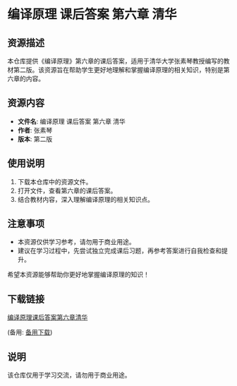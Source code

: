 # 编译原理 课后答案 第六章 清华

## 资源描述

本仓库提供《编译原理》第六章的课后答案，适用于清华大学张素琴教授编写的教材第二版。该资源旨在帮助学生更好地理解和掌握编译原理的相关知识，特别是第六章的内容。

## 资源内容

- **文件名**: 编译原理 课后答案 第六章 清华
- **作者**: 张素琴
- **版本**: 第二版

## 使用说明

1. 下载本仓库中的资源文件。
2. 打开文件，查看第六章的课后答案。
3. 结合教材内容，深入理解编译原理的相关知识点。

## 注意事项

- 本资源仅供学习参考，请勿用于商业用途。
- 建议在学习过程中，先尝试独立完成课后习题，再参考答案进行自我检查和提升。

希望本资源能够帮助你更好地掌握编译原理的知识！

## 下载链接
[编译原理课后答案第六章清华](https://pan.quark.cn/s/801e8bb56ba5) 

(备用: [备用下载](https://pan.baidu.com/s/1Yn3jFNjUdZPAJwKbbZ-xUg?pwd=1234))

## 说明

该仓库仅用于学习交流，请勿用于商业用途。
